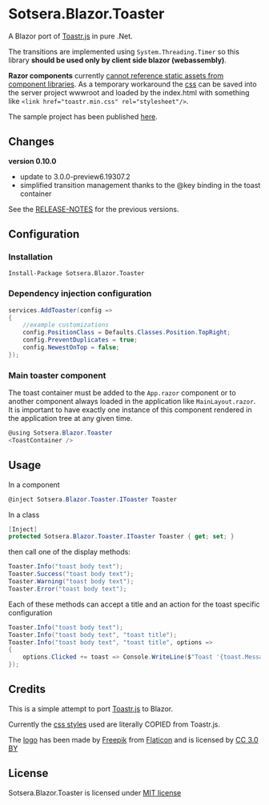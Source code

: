 # Sotsera.Blazor.Toaster

A Blazor port of [Toastr.js](https://github.com/CodeSeven/toastr/) in pure .Net. 

The transitions are implemented using `System.Threading.Timer` so this library __should be used only by client side blazor (webassembly)__.

__Razor components__ currently [cannot reference static assets from component libraries](https://blogs.msdn.microsoft.com/webdev/2019/01/29/aspnet-core-3-preview-2/#sharing-component-libraries).
As a temporary workaround the [css](https://raw.githubusercontent.com/sotsera/sotsera.blazor.toaster/master/src/Sotsera.Blazor.Toaster/Content/toastr.min.css)
can be saved into the server project wwwroot and loaded by the index.html with something like `<link href="toastr.min.css" rel="stylesheet"/>`.

The sample project has been published [here](https://blazor-toaster.sotsera.com/).

## Changes

__version 0.10.0__
- update to 3.0.0-preview6.19307.2
- simplified transition management thanks to the @key binding in the toast container

See the [RELEASE-NOTES](https://github.com/sotsera/sotsera.blazor.toaster/blob/master/RELEASE-NOTES.md) for the previous versions.

## Configuration

### Installation

`Install-Package Sotsera.Blazor.Toaster`

### Dependency injection configuration

```c#
services.AddToaster(config =>
{
    //example customizations
    config.PositionClass = Defaults.Classes.Position.TopRight;
    config.PreventDuplicates = true;
    config.NewestOnTop = false;
});
```

### Main toaster component 

The toast container must be added to the `App.razor` component or to another component always loaded in the application like `MainLayout.razor`. It is important to have exactly one instance of this component rendered in the application tree at any given time.

```c#
@using Sotsera.Blazor.Toaster
<ToastContainer />
```

## Usage

In a component

```c#
@inject Sotsera.Blazor.Toaster.IToaster Toaster
```

In a class

```c#
[Inject] 
protected Sotsera.Blazor.Toaster.IToaster Toaster { get; set; }
```

then call one of the display methods:

```c#
Toaster.Info("toast body text");
Toaster.Success("toast body text");
Toaster.Warning("toast body text");
Toaster.Error("toast body text");
```

Each of these methods can accept a title and an action for the toast specific configuration

```c#
Toaster.Info("toast body text");
Toaster.Info("toast body text", "toast title");
Toaster.Info("toast body text", "toast title", options =>
{
    options.Clicked += toast => Console.WriteLine($"Toast '{toast.Message}' Clicked!");
});
```

## Credits

This is a simple attempt to port [Toastr.js](https://github.com/CodeSeven/toastr/) to Blazor.

Currently the [css styles](https://github.com/CodeSeven/toastr/blob/50092cc604850a16c985520b63df184d3e0b4086/build/toastr.min.css) used are literally COPIED from Toastr.js.

The [logo](https://www.flaticon.com/free-icon/breakfast_1381870) has been made by [Freepik](https://www.freepik.com/) from [Flaticon](https://www.flaticon.com/) and is licensed by [CC 3.0 BY](http://creativecommons.org/licenses/by/3.0/)


## License

Sotsera.Blazor.Toaster is licensed under [MIT license](http://www.opensource.org/licenses/mit-license.php)
